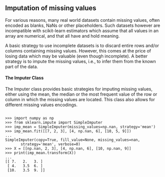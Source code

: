 ## Imputation of missing values

For various reasons, many real world datasets contain missing values, often encoded as blanks, NaNs or other placeholders. Such datasets however are incompatible with scikit-learn estimators which assume that all values in an array are numerical, and that all have and hold meaning. 

A basic strategy to use incomplete datasets is to discard entire rows and/or columns containing missing values. However, this comes at the price of losing data which may be valuable (even though incomplete). A better strategy is to impute the missing values, i.e., to infer them from the known part of the data.

#### The Imputer Class
The Imputer class provides basic strategies for imputing missing values, either using the mean, the median or the most frequent value of the row or column in which the missing values are located. This class also allows for different missing values encodings.

<pre><code>
>>> import numpy as np
>>> from sklearn.impute import SimpleImputer
>>> imp_mean = SimpleImputer(missing_values=np.nan, strategy='mean')
>>> imp_mean.fit([[7, 2, 3], [4, np.nan, 6], [10, 5, 9]])
... 
SimpleImputer(copy=True, fill_value=None, missing_values=nan,
       strategy='mean', verbose=0)
>>> X = [[np.nan, 2, 3], [4, np.nan, 6], [10, np.nan, 9]]
>>> print(imp_mean.transform(X))
... 
[[ 7.   2.   3. ]
 [ 4.   3.5  6. ]
 [10.   3.5  9. ]]
 </code></pre>
